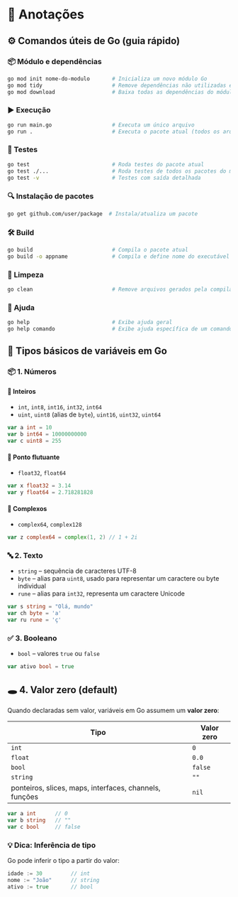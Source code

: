 # 🧠 Anotações

## ⚙️ Comandos úteis de Go (guia rápido)

### 📦 Módulo e dependências

```bash
go mod init nome-do-modulo       # Inicializa um novo módulo Go
go mod tidy                      # Remove dependências não utilizadas e adiciona as necessárias
go mod download                  # Baixa todas as dependências do módulo
```

### ▶️ Execução

```bash
go run main.go                   # Executa um único arquivo
go run .                         # Executa o pacote atual (todos os arquivos .go)
```

### 🧪 Testes

```bash
go test                          # Roda testes do pacote atual
go test ./...                    # Roda testes de todos os pacotes do módulo
go test -v                       # Testes com saída detalhada
```

### 🔍 Instalação de pacotes

```bash
go get github.com/user/package  # Instala/atualiza um pacote
```

### 🛠️ Build

```bash
go build                         # Compila o pacote atual
go build -o appname              # Compila e define nome do executável
```

### 🧹 Limpeza

```bash
go clean                         # Remove arquivos gerados pela compilação
```

### 📖 Ajuda

```bash
go help                          # Exibe ajuda geral
go help comando                  # Exibe ajuda específica de um comando
```

## 🧠 Tipos básicos de variáveis em Go

### 📦 1. Números

#### 🔢 Inteiros

- `int`, `int8`, `int16`, `int32`, `int64`
- `uint`, `uint8` (alias de `byte`), `uint16`, `uint32`, `uint64`

```go
var a int = 10
var b int64 = 10000000000
var c uint8 = 255
```

#### 🔣 Ponto flutuante

- `float32`, `float64`

```go
var x float32 = 3.14
var y float64 = 2.718281828
```

#### 🧮 Complexos

- `complex64`, `complex128`

```go
var z complex64 = complex(1, 2) // 1 + 2i
```

### 🔤 2. Texto

- `string` – sequência de caracteres UTF-8
- `byte` – alias para `uint8`, usado para representar um caractere ou byte individual
- `rune` – alias para `int32`, representa um caractere Unicode

```go
var s string = "Olá, mundo"
var ch byte = 'a'
var ru rune = 'ç'
```

### ✅ 3. Booleano

- `bool` – valores `true` ou `false`

```go
var ativo bool = true
```

## 🕳️ 4. Valor zero (default)

Quando declaradas sem valor, variáveis em Go assumem um **valor zero**:

| Tipo                                                   | Valor zero |
| ------------------------------------------------------ | ---------- |
| `int`                                                  | `0`        |
| `float`                                                | `0.0`      |
| `bool`                                                 | `false`    |
| `string`                                               | `""`       |
| ponteiros, slices, maps, interfaces, channels, funções | `nil`      |

```go
var a int      // 0
var b string   // ""
var c bool     // false
```

### 💡 Dica: Inferência de tipo

Go pode inferir o tipo a partir do valor:

```go
idade := 30         // int
nome := "João"      // string
ativo := true       // bool
```
